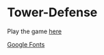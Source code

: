 # Tower-Defense

Play the game [here](https://douglasdl.github.io/Tower-Defense/)


[Google Fonts](https://fonts.google.com/specimen/Orbitron)
